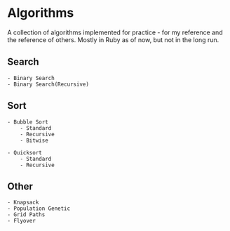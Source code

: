 Algorithms
==========

A collection of algorithms implemented for practice - for my reference and the reference of others. Mostly in Ruby as of now, but not in the long run.

Search
------
	- Binary Search
	- Binary Search(Recursive)

Sort
----
	- Bubble Sort
		- Standard
		- Recursive
		- Bitwise

	- Quicksort
		- Standard
		- Recursive

Other
-----
	- Knapsack
	- Population Genetic
	- Grid Paths
	- Flyover
